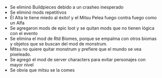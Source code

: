 - Se eliminó Buildpieces debido a un crasheo inesperado
- Se eliminó mods repetitivos
- Él Alta le tiene miedo al éxito! y el Mitsu Pelea fuego contra fuego como un Alfa
- Se agregaron mods de epic loot y se quitan mods que no tienen lógica con el evento
- Se elimina el mod de Rtd Biomes, porque se empalma con otros biomas y objetos que se buscan del mod de monstrum.
- Mitsu no quiere quitar monstrum y prefiere que el mundo se vea pixeleado.
- Se agregó el mod de server characters para evitar personajes con mayor nivel
- Se obvia que mitsu se la comes
